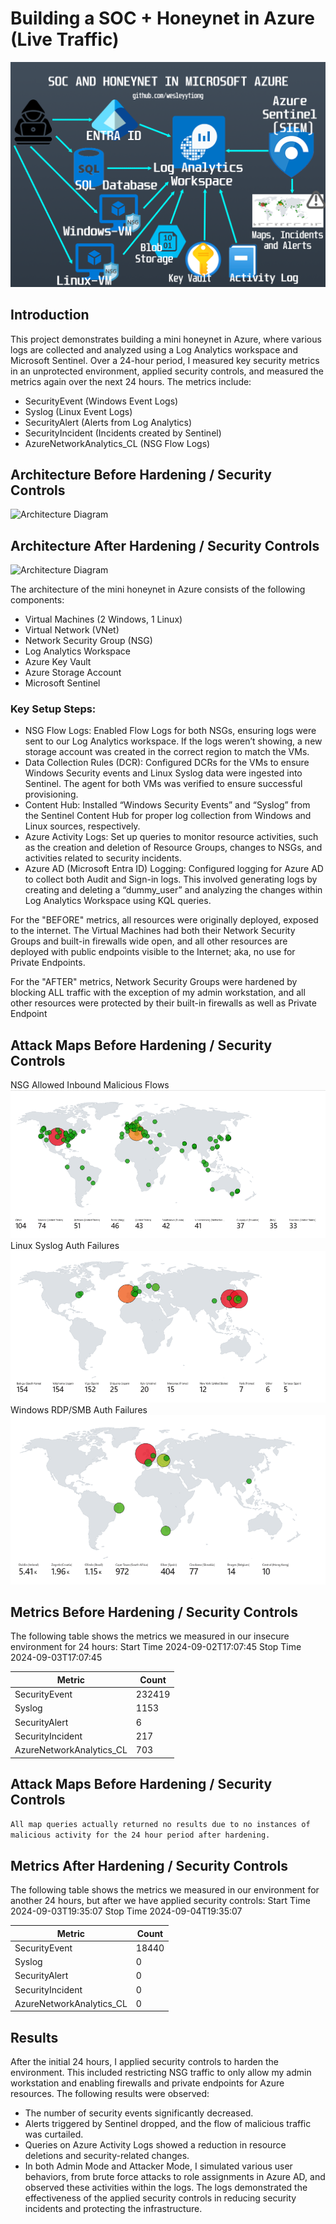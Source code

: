 # Building a SOC + Honeynet in Azure (Live Traffic)
![Cloud Honeynet / SOC](https://github.com/wesleyytiong/soc-azure/blob/main/images/soc-azure.png)

## Introduction

This project demonstrates building a mini honeynet in Azure, where various logs are collected and analyzed using a Log Analytics workspace and Microsoft Sentinel. Over a 24-hour period, I measured key security metrics in an unprotected environment, applied security controls, and measured the metrics again over the next 24 hours. The metrics include:

- SecurityEvent (Windows Event Logs)
- Syslog (Linux Event Logs)
- SecurityAlert (Alerts from Log Analytics)
- SecurityIncident (Incidents created by Sentinel)
- AzureNetworkAnalytics_CL (NSG Flow Logs)

## Architecture Before Hardening / Security Controls
![Architecture Diagram](https://i.imgur.com/aBDwnKb.jpg)

## Architecture After Hardening / Security Controls
![Architecture Diagram](https://i.imgur.com/YQNa9Pp.jpg)

The architecture of the mini honeynet in Azure consists of the following components:

- Virtual Machines (2 Windows, 1 Linux)
- Virtual Network (VNet)
- Network Security Group (NSG)
- Log Analytics Workspace
- Azure Key Vault
- Azure Storage Account
- Microsoft Sentinel

### Key Setup Steps:
- NSG Flow Logs: Enabled Flow Logs for both NSGs, ensuring logs were sent to our Log Analytics workspace. If the logs weren’t showing, a new storage account was created in the correct region to match the VMs.
- Data Collection Rules (DCR): Configured DCRs for the VMs to ensure Windows Security events and Linux Syslog data were ingested into Sentinel. The agent for both VMs was verified to ensure successful provisioning.
- Content Hub: Installed “Windows Security Events” and “Syslog” from the Sentinel Content Hub for proper log collection from Windows and Linux sources, respectively.
- Azure Activity Logs: Set up queries to monitor resource activities, such as the creation and deletion of Resource Groups, changes to NSGs, and activities related to security incidents.
- Azure AD (Microsoft Entra ID) Logging: Configured logging for Azure AD to collect both Audit and Sign-in logs. This involved generating logs by creating and deleting a “dummy_user” and analyzing the changes within Log Analytics Workspace using KQL queries.

For the "BEFORE" metrics, all resources were originally deployed, exposed to the internet. The Virtual Machines had both their Network Security Groups and built-in firewalls wide open, and all other resources are deployed with public endpoints visible to the Internet; aka, no use for Private Endpoints.

For the "AFTER" metrics, Network Security Groups were hardened by blocking ALL traffic with the exception of my admin workstation, and all other resources were protected by their built-in firewalls as well as Private Endpoint

## Attack Maps Before Hardening / Security Controls
NSG Allowed Inbound Malicious Flows
![NSG Allowed Inbound Malicious Flows](https://github.com/wesleyytiong/soc-azure/blob/main/images/(before)-nsg-malicious-allowed-in-24h.png)<br>
Linux Syslog Auth Failures
![Linux Syslog Auth Failures](https://github.com/wesleyytiong/soc-azure/blob/main/images/(before)-syslog-ssh-auth-fail-24h.png)<br>
Windows RDP/SMB Auth Failures
![Windows RDP/SMB Auth Failures](https://github.com/wesleyytiong/soc-azure/blob/main/images/(before)-windows-rdp-smb-auth-fail-24h.png)<br>

## Metrics Before Hardening / Security Controls

The following table shows the metrics we measured in our insecure environment for 24 hours:
Start Time 2024-09-02T17:07:45
Stop Time 2024-09-03T17:07:45

| Metric                   | Count
| ------------------------ | -----
| SecurityEvent            | 232419
| Syslog                   | 1153
| SecurityAlert            | 6
| SecurityIncident         | 217
| AzureNetworkAnalytics_CL | 703

## Attack Maps Before Hardening / Security Controls

```All map queries actually returned no results due to no instances of malicious activity for the 24 hour period after hardening.```

## Metrics After Hardening / Security Controls

The following table shows the metrics we measured in our environment for another 24 hours, but after we have applied security controls:
Start Time 2024-09-03T19:35:07
Stop Time	2024-09-04T19:35:07

| Metric                   | Count
| ------------------------ | -----
| SecurityEvent            | 18440
| Syslog                   | 0
| SecurityAlert            | 0
| SecurityIncident         | 0
| AzureNetworkAnalytics_CL | 0

## Results

After the initial 24 hours, I applied security controls to harden the environment. This included restricting NSG traffic to only allow my admin workstation and enabling firewalls and private endpoints for Azure resources. The following results were observed:

- The number of security events significantly decreased.
- Alerts triggered by Sentinel dropped, and the flow of malicious traffic was curtailed.
- Queries on Azure Activity Logs showed a reduction in resource deletions and security-related changes.
- In both Admin Mode and Attacker Mode, I simulated various user behaviors, from brute force attacks to role assignments in Azure AD, and observed these activities within the logs. The logs demonstrated the effectiveness of the applied security controls in reducing security incidents and protecting the infrastructure.
